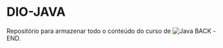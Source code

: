 # DIO-JAVA
Repositório para armazenar todo o conteúdo do curso de  ![Java](https://img.shields.io/badge/Java-%23ED8B00.svg??style=for-the-badge&logo=openjdk&logoColor=white) BACK -END.

